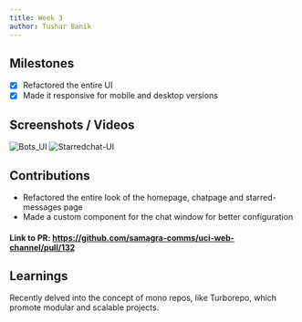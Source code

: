 ```yaml
---
title: Week 3
author: Tushar Banik   
---
```


## Milestones
- [x] Refactored the entire UI
- [x] Made it responsive for mobile and desktop versions

## Screenshots / Videos 
![Bots_UI](https://i.postimg.cc/zvwv6tVQ/Screenshot-2023-07-24-at-1-14-55-AM.png)
![Starredchat-UI](https://i.postimg.cc/bJtsHN8p/Screenshot-2023-07-23-at-10-55-52-PM.png)

## Contributions
- Refactored the entire look of the homepage, chatpage and starred-messages page 
- Made a custom component for the chat window for better configuration

#### Link to PR: https://github.com/samagra-comms/uci-web-channel/pull/132

## Learnings
Recently delved into the concept of mono repos, like Turborepo, which promote modular and scalable projects.


